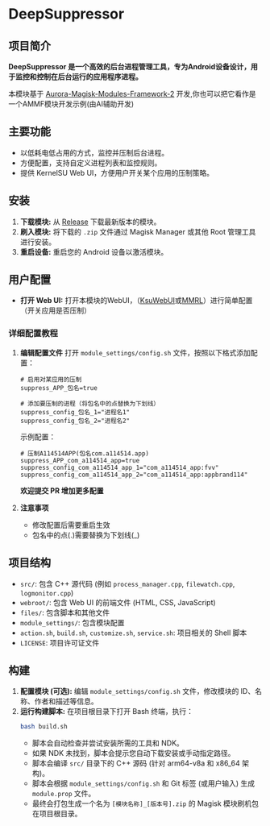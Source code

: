 # DeepSuppressor

## 项目简介
**DeepSuppressor 是一个高效的后台进程管理工具，专为Android设备设计，用于监控和控制在后台运行的应用程序进程。**

本模块基于 [Aurora-Magisk-Modules-Framework-2](https://github.com/Aurora-Nasa-1/AMMF2) 开发,你也可以把它看作是一个AMMF模块开发示例(由AI辅助开发)

## 主要功能
- 以低耗电低占用的方式，监控并压制后台进程。
- 方便配置，支持自定义进程列表和监控规则。
- 提供 KernelSU Web UI，方便用户开关某个应用的压制策略。

## 安装
1.  **下载模块:** 从 [Release](https://github.com/Aurora-Nasa-1/DeepSuppressor/releases) 下载最新版本的模块。
3.  **刷入模块:** 将下载的 `.zip` 文件通过 Magisk Manager 或其他 Root 管理工具进行安装。
4.  **重启设备:** 重启您的 Android 设备以激活模块。

## 用户配置
-  **打开 Web UI:** 打开本模块的WebUI，（[KsuWebUI](https://github.com/5ec1cff/KsuWebUIStandalone)或[MMRL](https://github.com/MMRLApp/MMRL)）进行简单配置（开关应用是否压制）

### 详细配置教程
1. **编辑配置文件**
   打开 `module_settings/config.sh` 文件，按照以下格式添加配置：
   ```
   # 启用对某应用的压制
   suppress_APP_包名=true
   
   # 添加要压制的进程（将包名中的点替换为下划线）
   suppress_config_包名_1="进程名1"
   suppress_config_包名_2="进程名2"
   ```
   示例配置：
   ```
   # 压制A114514APP(包名com.a114514.app)
   suppress_APP_com_a114514_app=true
   suppress_config_com_a114514_app_1="com_a114514_app:fvv"
   suppress_config_com_a114514_app_2="com_a114514_app:appbrand114"
   ```
   **欢迎提交 PR 增加更多配置**

3. **注意事项**
   - 修改配置后需要重启生效
   - 包名中的点(.)需要替换为下划线(_)


## 项目结构

- `src/`: 包含 C++ 源代码 (例如 `process_manager.cpp`, `filewatch.cpp`, `logmonitor.cpp`)
- `webroot/`: 包含 Web UI 的前端文件 (HTML, CSS, JavaScript)
- `files/`: 包含脚本和其他文件
- `module_settings/`: 包含模块配置
- `action.sh`, `build.sh`, `customize.sh`, `service.sh`: 项目相关的 Shell 脚本
- `LICENSE`: 项目许可证文件

## 构建

1.  **配置模块 (可选):** 编辑 `module_settings/config.sh` 文件，修改模块的 ID、名称、作者和描述等信息。
2.  **运行构建脚本:** 在项目根目录下打开 Bash 终端，执行：
    ```bash
    bash build.sh
    ```
    *   脚本会自动检查并尝试安装所需的工具和 NDK。
    *   如果 NDK 未找到，脚本会提示您自动下载安装或手动指定路径。
    *   脚本会编译 `src/` 目录下的 C++ 源码 (针对 arm64-v8a 和 x86_64 架构)。
    *   脚本会根据 `module_settings/config.sh` 和 Git 标签 (或用户输入) 生成 `module.prop` 文件。
    *   最终会打包生成一个名为 `[模块名称]_[版本号].zip` 的 Magisk 模块刷机包在项目根目录。
